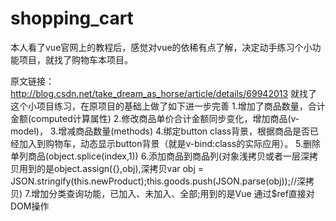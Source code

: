 # shopping_cart
本人看了vue官网上的教程后，感觉对vue的依稀有点了解，决定动手练习个小功能项目，就找了购物车本项目。

原文链接：http://blog.csdn.net/take_dream_as_horse/article/details/69942013
就找了这个小项目练习，在原项目的基础上做了如下进一步完善
1.增加了商品数量，合计金额(computed计算属性)
2.修改商品单价合计金额同步变化，增加商品(v-model)，
3.增减商品数量(methods)
4.绑定button class背景，根据商品是否已经加入到购物车，动态显示button背景（就是v-bind:class的实际应用）。
5.删除单列商品(object.splice(index,1))
6.添加商品到商品列(对象浅拷贝或者一层深拷贝用到的是object.assign({},obj),深拷贝var obj = JSON.stringify(this.newProduct);this.goods.push(JSON.parse(obj));//深拷贝)
7.增加分类查询功能，已加入、未加入、全部;用到的是Vue 通过$ref直接对DOM操作